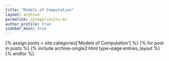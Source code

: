 ```yaml
---
title: "Models of Computation"
layout: archive
permalink: categories/cs-mc
author_profile: true
sidebar_main: true
---
```


{% assign posts = site.categories['Models of Computation'] %}
{% for post in posts %} {% include archive-single2.html type=page.entries_layout %} {% endfor %}